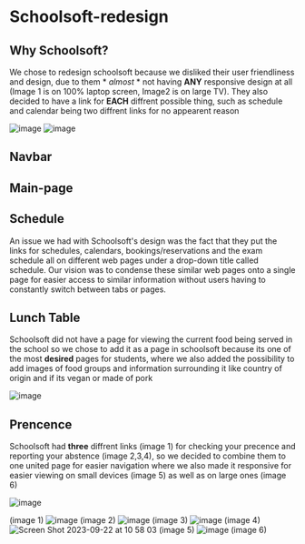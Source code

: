 # Schoolsoft-redesign


## Why Schoolsoft?
  We chose to redesign schoolsoft because we disliked their user friendliness and design, due to them * *almost* * not having **ANY** responsive design at all (Image 1 is on 100% laptop screen, Image2 is on large TV).
  They also decided to have a link for **EACH** diffrent possible thing, such as schedule and calendar being two diffrent links for no appearent reason

  ![image](https://github.com/MyNameJaeff/Schoolsoft-redesign/assets/90324303/5beed31d-c2ec-4724-ad23-3c58c17dca13)
  ![image](https://github.com/MyNameJaeff/Schoolsoft-redesign/assets/90324303/051e48c9-bf9c-472d-b6d4-cc3a23d29c4d)

## Navbar

## Main-page

## Schedule
  An issue we had with Schoolsoft's design was the fact that they put the links for schedules, calendars, bookings/reservations and the exam schedule all on different web pages under a drop-down title called schedule. Our vision was to condense these similar web pages onto a single page for easier access to similar information without users having to constantly switch between tabs or pages.

## Lunch Table
  Schoolsoft did not have a page for viewing the current food being served in the school so we chose to add it as a page in schoolsoft because its one of the most **desired** pages for students, where we also added the possibility to add 
  images of food groups and information surrounding it like country of origin and if its vegan or made of pork
  
  ![image](https://github.com/MyNameJaeff/Schoolsoft-redesign/assets/90324303/0850900b-495a-4753-b867-444591e2032d)

## Prencence
  Schoolsoft had **three** diffrent links (image 1) for checking your precence and reporting your abstence (image 2,3,4), so we decided to combine them to one united page for easier navigation where we also made it responsive for easier viewing on small devices (image 5) as well as on large ones (image 6)
  
  ![image](https://github.com/MyNameJaeff/Schoolsoft-redesign/assets/90324303/3d117847-fb17-40a7-82b8-1dd34065ed5e)
  
  (image 1)
  ![image](https://github.com/MyNameJaeff/Schoolsoft-redesign/assets/90324303/60021d9c-4516-49fe-835f-2065d05c9090)
  (image 2)
  ![image](https://github.com/MyNameJaeff/Schoolsoft-redesign/assets/90324303/b74d5b4b-c7c7-4d92-a802-1ccdc020181f)
  (image 3)
  ![image](https://github.com/MyNameJaeff/Schoolsoft-redesign/assets/90324303/22c1bd83-fcea-4da1-b087-5c90086f225e)
  (image 4)
  ![Screen Shot 2023-09-22 at 10 58 03](https://github.com/MyNameJaeff/Schoolsoft-redesign/assets/90324303/be79bde9-972d-40fc-b27b-ace82de3b16e)
  (image 5)
  ![image](https://github.com/MyNameJaeff/Schoolsoft-redesign/assets/90324303/c0060c8a-4842-4b72-9068-512b0fad7e6d)
  (image 6)

